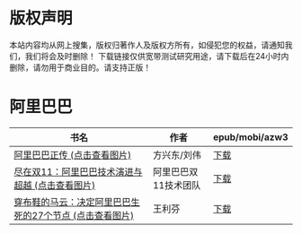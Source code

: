 # 版权声明

本站内容均从网上搜集，版权归著作人及版权方所有，如侵犯您的权益，请通知我们，我们将会及时删除！ 下载链接仅供宽带测试研究用途，请下载后在24小时内删除，请勿用于商业目的。请支持正版！

# 阿里巴巴

| 书名 | 作者 | epub/mobi/azw3 |
| --- | --- | --- |
| [阿里巴巴正传 (点击查看图片)](https://www.dushupai.com/attachment/2024/06/03/e26dff82a3ccd6b7.jpg) | 方兴东/刘伟  | [下载](https://url89.ctfile.com/f/31084289-1357018204-e1fd14?p=8866) |
| [尽在双11：阿里巴巴技术演进与超越 (点击查看图片)](https://www.dushupai.com/attachment/2024/06/03/6cc082222ccf5809.jpg) | 阿里巴巴双11技术团队 | [下载](https://url89.ctfile.com/f/31084289-1357017178-2a79bc?p=8866) |
| [穿布鞋的马云：决定阿里巴巴生死的27个节点 (点击查看图片)](https://www.dushupai.com/attachment/2024/06/01/e7ef1cf39e5aba7e.jpg) | 王利芬 | [下载](https://url89.ctfile.com/f/31084289-1357005943-3ecde0?p=8866) |
